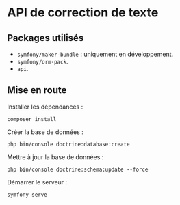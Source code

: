 # API de correction de texte

## Packages utilisés

- `symfony/maker-bundle` : uniquement en développement.
- `symfony/orm-pack`.
- `api`.

## Mise en route

Installer les dépendances :

```shell
composer install
```

Créer la base de données :

```shell
php bin/console doctrine:database:create
```

Mettre à jour la base de données :

```shell
php bin/console doctrine:schema:update --force
```

Démarrer le serveur :

```shell
symfony serve
```